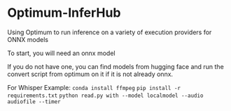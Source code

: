 # Optimum-InferHub
Using Optimum to run inference on a variety of execution providers for ONNX models


To start, you will need an onnx model

If you do not have one, you can find models from hugging face and run the convert script from optimum on it if it is not already onnx.

For Whisper Example:
  ```conda install ffmpeg```
  ```pip install -r requirements.txt```
  ```python read.py with --model localmodel --audio audiofile --timer```
